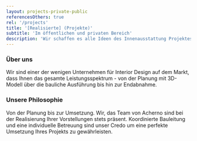 ```yaml
---
layout: projects-private-public
referencesOthers: true
rel: '/projects'
title: '[Realisierte] (Projekte)'
subtitle: 'Im öffentlichen und privaten Bereich'
description: 'Wir schaffen es alle Ideen des Innenausstattung Projektes bis zum kleinsten detail zu realisieren.'
---
```

### Über uns
Wir sind einer der wenigen Unternehmen für Interior Design auf dem Markt, dass  Ihnen das gesamte Leistungsspektrum - von der Planung mit 3D-Modell  über die bauliche Ausführung bis hin zur Endabnahme.

### Unsere Philosophie 
Von der Planung bis zur Umsetzung.  Wir, das Team von Acherno sind bei der Realisierung Ihrer Vorstellungen stets präsent.  Koordinierte Bauleitung  und eine individuelle Betreuung sind unser Credo um eine  perfekte Umsetzung Ihres Projekts  zu gewährleisten.